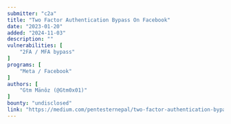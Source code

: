```yaml
---
submitter: "c2a"
title: "Two Factor Authentication Bypass On Facebook"
date: "2023-01-20"
added: "2024-11-03"
description: ""
vulnerabilities: [
    "2FA / MFA bypass"
]
programs: [
    "Meta / Facebook"
]
authors: [
    "Gtm Mänôz (@Gtm0x01)"
]
bounty: "undisclosed"
link: "https://medium.com/pentesternepal/two-factor-authentication-bypass-on-facebook-3f4ac3ea139c"
---
```




